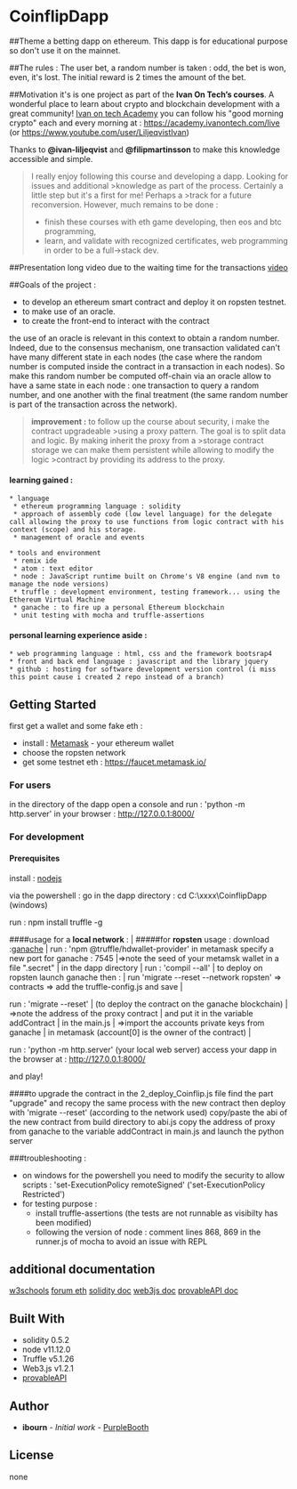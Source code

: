 # CoinflipDapp

 ##Theme
  a betting dapp on ethereum.
  This dapp is for educational purpose so don't use it on the mainnet.

 ##The rules :
  The user bet, a random number is taken : odd, the bet is won, even, it's lost. The initial reward is 2 times the amount of the bet.

 ##Motivation
  it's is one project as part of the **Ivan On Tech’s courses**. A wonderful place to learn about crypto and  blockchain development with a great community!
  [Ivan on tech Academy](https://academy.ivanontech.com/)
  you can follow his "good morning crypto" each and every morning at :
  https://academy.ivanontech.com/live (or https://www.youtube.com/user/LiljeqvistIvan)

  Thanks to __@ivan-liljeqvist__ and __@filipmartinsson__ to make this knowledge accessible and simple.

  >I really enjoy following this course and developing a dapp. Looking for issues and additional >knowledge as part of the process. Certainly a little step but it's a first for me! Perhaps a >track for a future reconversion. However, much remains to be done :
  >* finish these courses with eth game developing, then eos and btc programming,
  >* learn, and validate with recognized certificates, web programming in order to be a full->stack dev.


 ##Presentation
  long video due to the waiting time for the transactions
  [video](https://vimeo.com/421694810)


 ##Goals of the project :
  * to develop an ethereum smart contract and deploy it on ropsten testnet.
  * to make use of an oracle.
  * to create the front-end to interact with the contract

  the use of an oracle is relevant in this context to obtain a random number. Indeed, due to the consensus mechanism, one transaction validated can't have many different state in each nodes (the case where the random number is computed inside the contract in a transaction in each nodes). So make this random number be computed off-chain via an oracle allow to have a same state in each node : one transaction to query a random number, and one another with the final treatment (the same random number is part of the transaction across the network).


  >__improvement :__ to follow up the course about security, i make the contract upgradeable >using a proxy pattern. The goal is to split data and logic. By making inherit the proxy from a >storage contract storage we can make them persistent while allowing to modify the logic >contract by providing its address to the proxy.   

  #### learning gained :
    * language
     * ethereum programming language : solidity
     * approach of assembly code (low level language) for the delegate call allowing the proxy to use functions from logic contract with his context (scope) and his storage.
     * management of oracle and events

    * tools and environment
     * remix ide
     * atom : text editor
     * node : JavaScript runtime built on Chrome's V8 engine (and nvm to manage the node versions)  
     * truffle : development environment, testing framework... using the Ethereum Virtual Machine
     * ganache : to fire up a personal Ethereum blockchain
     * unit testing with mocha and truffle-assertions

   #### personal learning experience aside :
    * web programming language : html, css and the framework bootsrap4
    * front and back end language : javascript and the library jquery
    * github : hosting for software development version control (i miss this point cause i created 2 repo instead of a branch)


 ## Getting Started

  first get a wallet and some fake eth :
  * install : [Metamask](https://metamask.io/) - your ethereum wallet
  * choose the ropsten network
  * get some testnet eth : https://faucet.metamask.io/

  ### For users
  in the directory of the dapp open a console and run : 'python -m http.server'
  in your browser : http://127.0.0.1:8000/

  ### For development

  #### Prerequisites

  install : [nodejs](https://nodejs.org/en/)

  via the powershell :
  go in the dapp directory : cd C:\xxxx\CoinflipDapp (windows)

  run :     npm install truffle -g

  ####usage for a **local network** : | #####for **ropsten** usage :
  download :[ganache](https://www.trufflesuite.com/ganache) | run :     'npm @truffle/hdwallet-provider'
  in metamask specify a new port for ganache : 7545 |=>note the seed of your metamsk wallet in a file ".secret"
   | in the dapp directory
   |
  run :     'compil --all' | to deploy on ropsten
  launch ganache then : | run     'migrate --reset --network ropsten'
  => contracts => add the truffle-config.js and save |

  run :     'migrate --reset' |
  (to deploy the contract on the ganache blockchain) |
  =>note the address of the proxy contract |
  and put it in the variable addContract |
  in the main.js |
  =>import the accounts private keys from ganache |
   in metamask (account[0] is the owner of the contract) |


  run :     'python -m http.server' (your local web server)
  access your dapp in the browser at : http://127.0.0.1:8000/

  and play!

  ####to upgrade the contract
  in the 2_deploy_Coinflip.js file find the part "upgrade" and recopy the same process with the new contract then deploy with    'migrate --reset'    (according to the network used)
  copy/paste the abi of the new contract from build directory to abi.js
  copy the address of proxy from ganache to the variable addContract in main.js
  and launch the python server


  ###troubleshooting :
   * on windows for the powershell you need to modify the security to allow scripts :
   'set-ExecutionPolicy remoteSigned' ('set-ExecutionPolicy Restricted')
   * for testing purpose :
     * install truffle-assertions (the tests are not runnable as visibilty has been modified)
     * following the version of node : comment lines 868, 869 in the runner.js of mocha to avoid an issue with REPL


 ## additional documentation
 [w3schools](https://www.w3schools.com/)
 [forum eth](https://ethereum.stackexchange.com/)
 [solidity doc](https://solidity.readthedocs.io/en/develop/index.html)
 [web3js doc](https://web3js.readthedocs.io/en/v1.2.6/index.html)
 [provableAPI doc](https://docs.provable.xyz/#ethereum)


 ## Built With
  * solidity 0.5.2
  * node v11.12.0
  * Truffle v5.1.26
  * Web3.js v1.2.1
  * [provableAPI](https://github.com/provable-things/ethereum-api)

 ## Author
  * **ibourn** - *Initial work* - [PurpleBooth](https://github.com/PurpleBooth)

 ## License
  none
